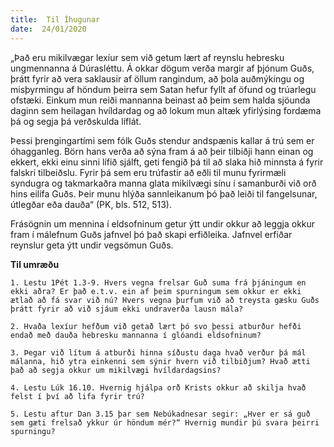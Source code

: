 ```yaml
---
title:  Til Íhugunar
date:  24/01/2020
---
```


„Það eru mikilvægar lexíur sem við getum lært af reynslu hebresku ungmennanna á Dúrasléttu. Á okkar dögum verða margir af þjónum Guðs, þrátt fyrir að vera saklausir af öllum rangindum, að þola auðmýkingu og misþyrmingu af höndum þeirra sem Satan hefur fyllt af öfund og trúarlegu ofstæki. Einkum mun reiði mannanna beinast að þeim sem halda sjöunda daginn sem heilagan hvíldardag og að lokum mun altæk yfirlýsing fordæma þá og segja þá verðskulda líflát.

Þessi þrengingartími sem fólk Guðs stendur andspænis kallar á trú sem er óhagganleg. Börn hans verða að sýna fram á að þeir tilbiðji hann einan og ekkert, ekki einu sinni lífið sjálft, geti fengið þá til að slaka hið minnsta á fyrir falskri tilbeiðslu. Fyrir þá sem eru trúfastir að eðli til munu fyrirmæli syndugra og takmarkaðra manna glata mikilvægi sínu í samanburði við orð hins eilífa Guðs. Þeir munu hlýða sannleikanum þó það leiði til fangelsunar, útlegðar eða dauða“ (PK, bls. 512, 513).

Frásögnin um mennina í eldsofninum getur ýtt undir okkur að leggja okkur fram í málefnum Guðs jafnvel þó það skapi erfiðleika. Jafnvel erfiðar reynslur geta ýtt undir vegsömun Guðs.

**Til umræðu**

`1. Lestu 1Pét 1.3-9. Hvers vegna frelsar Guð suma frá þjáningum en ekki aðra? Er það e.t.v. ein af þeim spurningum sem okkur er ekki ætlað að fá svar við nú? Hvers vegna þurfum við að treysta gæsku Guðs þrátt fyrir að við sjáum ekki undraverða lausn mála?`

`2. Hvaða lexíur hefðum við getað lært þó svo þessi atburður hefði endað með dauða hebresku mannanna í glóandi eldsofninum?`

`3. Þegar við lítum á atburði hinna síðustu daga hvað verður þá mál málanna, hið ytra einkenni sem sýnir hvern við tilbiðjum? Hvað ætti það að segja okkur um mikilvægi hvíldardagsins?`

`4. Lestu Lúk 16.10. Hvernig hjálpa orð Krists okkur að skilja hvað felst í því að lifa fyrir trú?`

`5. Lestu aftur Dan 3.15 þar sem Nebúkadnesar segir: „Hver er sá guð sem gæti frelsað ykkur úr höndum mér?“ Hvernig mundir þú svara þeirri spurningu?`